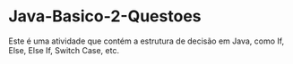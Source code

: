 # Java-Basico-2-Questoes
Este é uma atividade que contém a estrutura de decisão em Java, como If, Else, Else If, Switch Case, etc.
